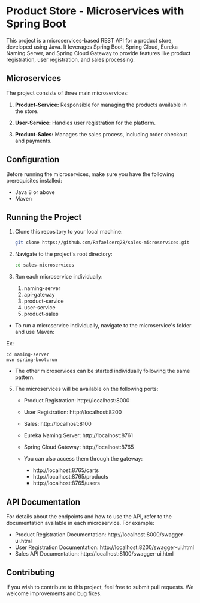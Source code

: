 # Product Store - Microservices with Spring Boot

This project is a microservices-based REST API for a product store, developed using Java. It leverages Spring Boot, Spring Cloud, Eureka Naming Server, and Spring Cloud Gateway to provide features like product registration, user registration, and sales processing.

## Microservices

The project consists of three main microservices:

1. **Product-Service:** Responsible for managing the products available in the store.

2. **User-Service:** Handles user registration for the platform.

3. **Product-Sales:** Manages the sales process, including order checkout and payments.

## Configuration

Before running the microservices, make sure you have the following prerequisites installed:

- Java 8 or above
- Maven

## Running the Project

1. Clone this repository to your local machine:

   ```bash
   git clone https://github.com/Rafaelcerq28/sales-microservices.git
   ```

2. Navigate to the project's root directory:

   ```bash
   cd sales-microservices
   ```

3. Run each microservice individually:
   
   1. naming-server
   2. api-gateway
   3. product-service
   4. user-service
   5. product-sales

- To run a microservice individually, navigate to the microservice's folder and use Maven:

Ex:
   ```
   cd naming-server
   mvn spring-boot:run
   ```
- The other microservices can be started individually following the same pattern.

5. The microservices will be available on the following ports:

   - Product Registration: http://localhost:8000
   - User Registration: http://localhost:8200 
   - Sales: http://localhost:8100 
   - Eureka Naming Server: http://localhost:8761
   - Spring Cloud Gateway: http://localhost:8765
  
   - You can also access them through the gateway:
      - http://localhost:8765/carts
      - http://localhost:8765/products
      - http://localhost:8765/users

## API Documentation

For details about the endpoints and how to use the API, refer to the documentation available in each microservice. For example:

- Product Registration Documentation: http://localhost:8000/swagger-ui.html
- User Registration Documentation: http://localhost:8200/swagger-ui.html
- Sales API Documentation: http://localhost:8100/swagger-ui.html

## Contributing

If you wish to contribute to this project, feel free to submit pull requests. We welcome improvements and bug fixes.
